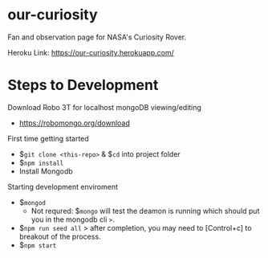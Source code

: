 # our-curiosity
Fan and observation page for NASA's Curiosity Rover.

Heroku Link: https://our-curiosity.herokuapp.com/

# Steps to Development 

Download Robo 3T for localhost mongoDB viewing/editing
- https://robomongo.org/download

First time getting started
- $`git clone <this-repo>` & $`cd` into project folder
- $`npm install`
- Install Mongodb

Starting development enviroment
- $`mongod` 
  - Not requred: $`mongo` will test the deamon is running which should put you in the mongodb cli `>`. 
- $`npm run seed all` > after completion, you may need to [Control+c] to breakout of the process. 
- $`npm start`

